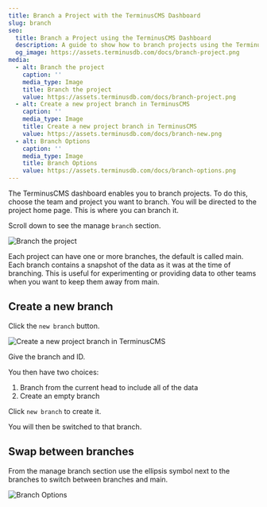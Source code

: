```yaml
---
title: Branch a Project with the TerminusCMS Dashboard
slug: branch
seo:
  title: Branch a Project using the TerminusCMS Dashboard
  description: A guide to show how to branch projects using the TerminusCMS dashboard.
  og_image: https://assets.terminusdb.com/docs/branch-project.png
media:
  - alt: Branch the project
    caption: ''
    media_type: Image
    title: Branch the project
    value: https://assets.terminusdb.com/docs/branch-project.png
  - alt: Create a new project branch in TerminusCMS
    caption: ''
    media_type: Image
    title: Create a new project branch in TerminusCMS
    value: https://assets.terminusdb.com/docs/branch-new.png
  - alt: Branch Options
    caption: ''
    media_type: Image
    title: Branch Options
    value: https://assets.terminusdb.com/docs/branch-options.png
---
```


The TerminusCMS dashboard enables you to branch projects. To do this, choose the team and project you want to branch. You will be directed to the project home page. This is where you can branch it.

Scroll down to see the manage `branch` section.

![Branch the project](https://assets.terminusdb.com/docs/branch-project.png)

Each project can have one or more branches, the default is called main. Each branch contains a snapshot of the data as it was at the time of branching. This is useful for experimenting or providing data to other teams when you want to keep them away from main.

## Create a new branch

Click the `new branch` button.

![Create a new project branch in TerminusCMS](https://assets.terminusdb.com/docs/branch-new.png)

Give the branch and ID.

You then have two choices:

1.  Branch from the current head to include all of the data
2.  Create an empty branch

Click `new branch` to create it.

You will then be switched to that branch.

## Swap between branches

From the manage branch section use the ellipsis symbol next to the branches to switch between branches and main.

![Branch Options](https://assets.terminusdb.com/docs/branch-options.png)